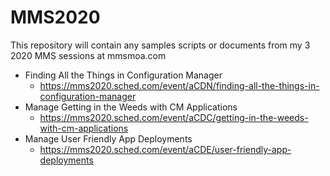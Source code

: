 # MMS2020
This repository will contain any samples scripts or documents from my 3 2020 MMS sessions at mmsmoa.com
* Finding All the Things in Configuration Manager
   * https://mms2020.sched.com/event/aCDN/finding-all-the-things-in-configuration-manager
* Manage Getting in the Weeds with CM Applications
   * https://mms2020.sched.com/event/aCDC/getting-in-the-weeds-with-cm-applications
* Manage User Friendly App Deployments
   * https://mms2020.sched.com/event/aCDE/user-friendly-app-deployments
